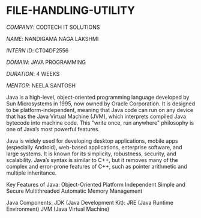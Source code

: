 # FILE-HANDLING-UTILITY

*COMPANY*: CODTECH IT SOLUTIONS

*NAME*: NANDIGAMA NAGA LAKSHMI

*INTERN ID*: CT04DF2556

*DOMAIN*: JAVA PROGRAMMING

*DURATION*: 4 WEEKS

*MENTOR*: NEELA SANTOSH

Java is a high-level, object-oriented programming language developed by Sun Microsystems in 1995, now owned by Oracle Corporation. It is designed to be platform-independent, meaning that Java code can run on any device that has the Java Virtual Machine (JVM), which interprets compiled Java bytecode into machine code. This "write once, run anywhere" philosophy is one of Java’s most powerful features.

Java is widely used for developing desktop applications, mobile apps (especially Android), web-based applications, enterprise software, and large systems. It is known for its simplicity, robustness, security, and scalability. Java’s syntax is similar to C++, but it removes many of the complex and error-prone features of C++, such as pointer arithmetic and multiple inheritance.

Key Features of Java:
Object-Oriented
Platform Independent
Simple and Secure
Multithreaded
Automatic Memory Management

Java Components:
JDK (Java Development Kit):
JRE (Java Runtime Environment)
JVM (Java Virtual Machine)
